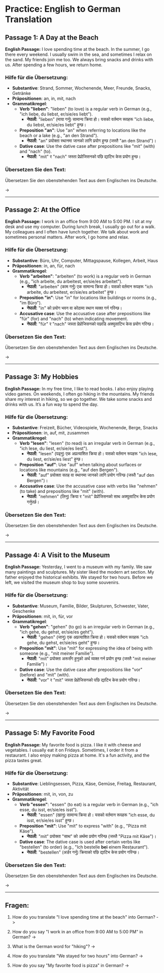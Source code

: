 
# Practice: English to German Translation

## Passage 1: A Day at the Beach

**English Passage:**
I love spending time at the beach. In the summer, I go there every weekend. I usually swim in the sea, and sometimes I relax on the sand. My friends join me too. We always bring snacks and drinks with us. After spending a few hours, we return home.

### Hilfe für die Übersetzung:
- **Substantive**: Strand, Sommer, Wochenende, Meer, Freunde, Snacks, Getränke
- **Präpositionen**: an, in, mit, nach
- **Grammatikregel**:
  - **Verb "lieben"**: "lieben" (to love) is a regular verb in German (e.g., "ich liebe, du liebst, er/sie/es liebt").
    - **नेपाली**: "lieben" (माया गर्नु) सामान्य क्रिया हो। यसको वर्तमान रूपहरू "ich liebe, du liebst, er/sie/es liebt" हुन्छ।
  - **Preposition "an"**: Use "an" when referring to locations like the beach or a lake (e.g., "an den Strand").
    - **नेपाली**: "an" प्रयोक्ता स्थानमा जानको लागि प्रयोग हुन्छ (जस्तै "an den Strand")।
  - **Dative case**: Use the dative case after prepositions like "mit" (with) and "nach" (to).
    - **नेपाली**: "mit" र "nach" जस्ता प्रेप्रोजिसनको पछि द्याटिभ केस प्रयोग हुन्छ।

### Übersetzen Sie den Text:
Übersetzen Sie den obenstehenden Text aus dem Englischen ins Deutsche.

-> 

---

## Passage 2: At the Office

**English Passage:**
I work in an office from 9:00 AM to 5:00 PM. I sit at my desk and use my computer. During lunch break, I usually go out for a walk. My colleagues and I often have lunch together. We talk about work and sometimes personal matters. After work, I go home and relax.

### Hilfe für die Übersetzung:
- **Substantive**: Büro, Uhr, Computer, Mittagspause, Kollegen, Arbeit, Haus
- **Präpositionen**: in, an, für, nach
- **Grammatikregel**:
  - **Verb "arbeiten"**: "arbeiten" (to work) is a regular verb in German (e.g., "ich arbeite, du arbeitest, er/sie/es arbeitet").
    - **नेपाली**: "arbeiten" (काम गर्नु) एक सामान्य क्रिया हो। यसको वर्तमान रूपहरू "ich arbeite, du arbeitest, er/sie/es arbeitet" हुन्छ।
  - **Preposition "in"**: Use "in" for locations like buildings or rooms (e.g., "im Büro").
    - **नेपाली**: "in" को प्रयोग भवन वा कोठामा स्थान व्यक्त गर्न गरिन्छ। 
  - **Accusative case**: Use the accusative case after prepositions like "für" (for) and "nach" (to) when indicating movement.
    - **नेपाली**: "für" र "nach" जस्ता प्रेप्रोजिसनको पछाडि अक्युसाटिभ केस प्रयोग गरिन्छ।

### Übersetzen Sie den Text:
Übersetzen Sie den obenstehenden Text aus dem Englischen ins Deutsche.

-> 

---

## Passage 3: My Hobbies

**English Passage:**
In my free time, I like to read books. I also enjoy playing video games. On weekends, I often go hiking in the mountains. My friends share my interest in hiking, so we go together. We take some snacks and drinks with us. It’s a fun way to spend the day.

### Hilfe für die Übersetzung:
- **Substantive**: Freizeit, Bücher, Videospiele, Wochenende, Berge, Snacks
- **Präpositionen**: in, auf, mit, zusammen
- **Grammatikregel**:
  - **Verb "lesen"**: "lesen" (to read) is an irregular verb in German (e.g., "ich lese, du liest, er/sie/es liest").
    - **नेपाली**: "lesen" (पढ्नु) एक अप्रत्याशित क्रिया हो। यसको वर्तमान रूपहरू "ich lese, du liest, er/sie/es liest" हुन्छ।
  - **Preposition "auf"**: Use "auf" when talking about surfaces or locations like mountains (e.g., "auf den Bergen").
    - **नेपाली**: "auf" प्रयोक्ता सतह वा स्थानमा जानको लागि प्रयोग गरिन्छ (जस्तै "auf den Bergen")।
  - **Accusative case**: Use the accusative case with verbs like "nehmen" (to take) and prepositions like "mit" (with).
    - **नेपाली**: "nehmen" (लिनु) क्रिया र "mit" प्रेप्रोजिसनको साथ अक्युसाटिभ केस प्रयोग गर्नुपर्छ। 

### Übersetzen Sie den Text:
Übersetzen Sie den obenstehenden Text aus dem Englischen ins Deutsche.

-> 

---

## Passage 4: A Visit to the Museum

**English Passage:**
Yesterday, I went to a museum with my family. We saw many paintings and sculptures. My sister liked the modern art section. My father enjoyed the historical exhibits. We stayed for two hours. Before we left, we visited the museum shop to buy some souvenirs.

### Hilfe für die Übersetzung:
- **Substantive**: Museum, Familie, Bilder, Skulpturen, Schwester, Vater, Geschenke
- **Präpositionen**: mit, in, für, vor
- **Grammatikregel**:
  - **Verb "gehen"**: "gehen" (to go) is an irregular verb in German (e.g., "ich gehe, du gehst, er/sie/es geht").
    - **नेपाली**: "gehen" (जानु) एक अप्रत्याशित क्रिया हो। यसको वर्तमान रूपहरू "ich gehe, du gehst, er/sie/es geht" हुन्छ।
  - **Preposition "mit"**: Use "mit" for expressing the idea of being with someone (e.g., "mit meiner Familie").
    - **नेपाली**: "mit" प्रयोक्ता अरूसँग हुनुको अर्थ व्यक्त गर्न प्रयोग हुन्छ (जस्तै "mit meiner Familie")।
  - **Dative case**: Use the dative case after prepositions like "vor" (before) and "mit" (with).
    - **नेपाली**: "vor" र "mit" जस्ता प्रेप्रोजिसनको पछि द्याटिभ केस प्रयोग गरिन्छ।

### Übersetzen Sie den Text:
Übersetzen Sie den obenstehenden Text aus dem Englischen ins Deutsche.

-> 

---

## Passage 5: My Favorite Food

**English Passage:**
My favorite food is pizza. I like it with cheese and vegetables. I usually eat it on Fridays. Sometimes, I order it from a restaurant. I also enjoy making pizza at home. It's a fun activity, and the pizza tastes great.

### Hilfe für die Übersetzung:
- **Substantive**: Lieblingsessen, Pizza, Käse, Gemüse, Freitag, Restaurant, Aktivität
- **Präpositionen**: mit, in, von, zu
- **Grammatikregel**:
  - **Verb "essen"**: "essen" (to eat) is a regular verb in German (e.g., "ich esse, du isst, er/sie/es isst").
    - **नेपाली**: "essen" (खानु) सामान्य क्रिया हो। यसको वर्तमान रूपहरू "ich esse, du isst, er/sie/es isst" हुन्छ।
  - **Preposition "mit"**: Use "mit" to express "with" (e.g., "Pizza mit Käse").
    - **नेपाली**: "mit" प्रयोक्ता "साथ" को अर्थमा प्रयोग गरिन्छ (जस्तै "Pizza mit Käse")।
  - **Dative case**: The dative case is used after certain verbs like "bestellen" (to order) (e.g., "Ich bestelle **bei** einem Restaurant").
    - **नेपाली**: "bestellen" (अर्डर गर्नु) क्रियाको पछि द्याटिभ केस प्रयोग गरिन्छ। 

### Übersetzen Sie den Text:
Übersetzen Sie den obenstehenden Text aus dem Englischen ins Deutsche.

-> 

---

## Fragen:

1. How do you translate "I love spending time at the beach" into German?
   -> 

2. How do you say "I work in an office from 9:00 AM to 5:00 PM" in German?
   -> 

3. What is the German word for "hiking"?
   -> 

4. How do you translate "We stayed for two hours" into German?
   -> 

5. How do you say "My favorite food is pizza" in German?
   -> 
